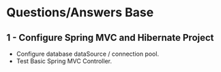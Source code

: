 Questions/Answers Base
======================

## 1 - Configure Spring MVC and Hibernate Project
* Configure database dataSource / connection pool.
* Test Basic Spring MVC Controller.
